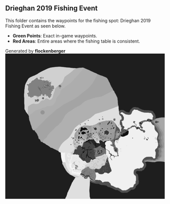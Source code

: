 ## Drieghan 2019 Fishing Event
This folder contains the waypoints for the fishing spot: Drieghan 2019 Fishing Event as seen below.

- **Green Points**: Exact in-game waypoints.
- **Red Areas**: Entire areas where the fishing table is consistent.

Generated by **flockenberger**
![by_flockenberger](./Preview.png)